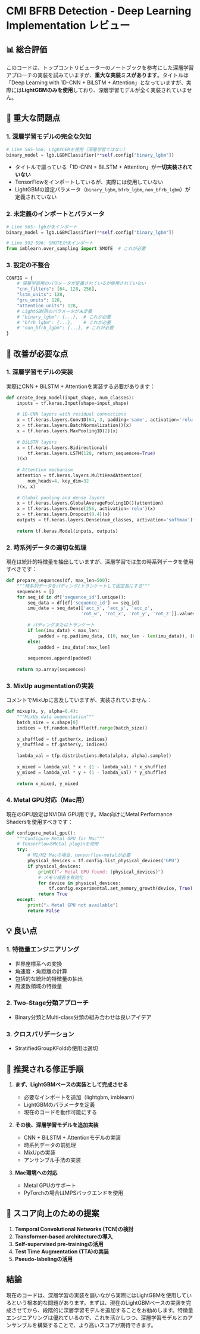 # CMI BFRB Detection - Deep Learning Implementation レビュー

## 📊 総合評価
このコードは、トップコントリビューターのノートブックを参考にした深層学習アプローチの実装を試みていますが、**重大な実装ミスがあります**。タイトルは「Deep Learning with 1D-CNN + BiLSTM + Attention」となっていますが、実際には**LightGBMのみを使用**しており、深層学習モデルが全く実装されていません。

## 🚨 重大な問題点

### 1. **深層学習モデルの完全な欠如**
```python
# Line 565-566: LightGBMを使用（深層学習ではない）
binary_model = lgb.LGBMClassifier(**self.config["binary_lgbm"])
```
- タイトルで謳っている「1D-CNN + BiLSTM + Attention」が**一切実装されていない**
- TensorFlowをインポートしているが、実際には使用していない
- LightGBMの設定パラメータ（`binary_lgbm`, `bfrb_lgbm`, `non_bfrb_lgbm`）が定義されていない

### 2. **未定義のインポートとパラメータ**
```python
# Line 565: lgbが未インポート
binary_model = lgb.LGBMClassifier(**self.config["binary_lgbm"])

# Line 592-596: SMOTEが未インポート
from imblearn.over_sampling import SMOTE  # これが必要
```

### 3. **設定の不整合**
```python
CONFIG = {
    # 深層学習用のパラメータが定義されているが使用されていない
    "cnn_filters": [64, 128, 256],
    "lstm_units": 128,
    "gru_units": 128,
    "attention_units": 128,
    # LightGBM用のパラメータが未定義
    # "binary_lgbm": {...},  # これが必要
    # "bfrb_lgbm": {...},    # これが必要
    # "non_bfrb_lgbm": {...}, # これが必要
}
```

## 🔧 改善が必要な点

### 1. **深層学習モデルの実装**
実際にCNN + BiLSTM + Attentionを実装する必要があります：

```python
def create_deep_model(input_shape, num_classes):
    inputs = tf.keras.Input(shape=input_shape)
    
    # 1D-CNN layers with residual connections
    x = tf.keras.layers.Conv1D(64, 3, padding='same', activation='relu')(inputs)
    x = tf.keras.layers.BatchNormalization()(x)
    x = tf.keras.layers.MaxPooling1D(2)(x)
    
    # BiLSTM layers
    x = tf.keras.layers.Bidirectional(
        tf.keras.layers.LSTM(128, return_sequences=True)
    )(x)
    
    # Attention mechanism
    attention = tf.keras.layers.MultiHeadAttention(
        num_heads=4, key_dim=32
    )(x, x)
    
    # Global pooling and dense layers
    x = tf.keras.layers.GlobalAveragePooling1D()(attention)
    x = tf.keras.layers.Dense(256, activation='relu')(x)
    x = tf.keras.layers.Dropout(0.4)(x)
    outputs = tf.keras.layers.Dense(num_classes, activation='softmax')(x)
    
    return tf.keras.Model(inputs, outputs)
```

### 2. **時系列データの適切な処理**
現在は統計的特徴量を抽出していますが、深層学習では生の時系列データを使用すべきです：

```python
def prepare_sequences(df, max_len=500):
    """時系列データをパディング/トランケートして固定長にする"""
    sequences = []
    for seq_id in df['sequence_id'].unique():
        seq_data = df[df['sequence_id'] == seq_id]
        imu_data = seq_data[['acc_x', 'acc_y', 'acc_z', 
                            'rot_w', 'rot_x', 'rot_y', 'rot_z']].values
        
        # パディングまたはトランケート
        if len(imu_data) < max_len:
            padded = np.pad(imu_data, ((0, max_len - len(imu_data)), (0, 0)))
        else:
            padded = imu_data[:max_len]
        
        sequences.append(padded)
    
    return np.array(sequences)
```

### 3. **MixUp augmentationの実装**
コメントでMixUpに言及していますが、実装されていません：

```python
def mixup(x, y, alpha=0.4):
    """MixUp data augmentation"""
    batch_size = x.shape[0]
    indices = tf.random.shuffle(tf.range(batch_size))
    
    x_shuffled = tf.gather(x, indices)
    y_shuffled = tf.gather(y, indices)
    
    lambda_val = tfp.distributions.Beta(alpha, alpha).sample()
    
    x_mixed = lambda_val * x + (1 - lambda_val) * x_shuffled
    y_mixed = lambda_val * y + (1 - lambda_val) * y_shuffled
    
    return x_mixed, y_mixed
```

### 4. **Metal GPU対応（Mac用）**
現在のGPU設定はNVIDIA GPU用です。Mac向けにMetal Performance Shadersを使用すべきです：

```python
def configure_metal_gpu():
    """Configure Metal GPU for Mac"""
    # TensorFlowのMetal pluginを使用
    try:
        # M1/M2 Macの場合、tensorflow-metalが必要
        physical_devices = tf.config.list_physical_devices('GPU')
        if physical_devices:
            print(f"✓ Metal GPU found: {physical_devices}")
            # メモリ成長を有効化
            for device in physical_devices:
                tf.config.experimental.set_memory_growth(device, True)
            return True
    except:
        print("⚠️ Metal GPU not available")
        return False
```

## 💡 良い点

### 1. **特徴量エンジニアリング**
- 世界座標系への変換
- 角速度・角距離の計算
- 包括的な統計的特徴量の抽出
- 周波数領域の特徴量

### 2. **Two-Stage分類アプローチ**
- Binary分類とMulti-class分類の組み合わせは良いアイデア

### 3. **クロスバリデーション**
- StratifiedGroupKFoldの使用は適切

## 📝 推奨される修正手順

1. **まず、LightGBMベースの実装として完成させる**
   - 必要なインポートを追加（lightgbm, imblearn）
   - LightGBMのパラメータを定義
   - 現在のコードを動作可能にする

2. **その後、深層学習モデルを追加実装**
   - CNN + BiLSTM + Attentionモデルの実装
   - 時系列データの前処理
   - MixUpの実装
   - アンサンブル手法の実装

3. **Mac環境への対応**
   - Metal GPUのサポート
   - PyTorchの場合はMPSバックエンドを使用

## 🎯 スコア向上のための提案

1. **Temporal Convolutional Networks (TCN)の検討**
2. **Transformer-based architectureの導入**
3. **Self-supervised pre-trainingの活用**
4. **Test Time Augmentation (TTA)の実装**
5. **Pseudo-labelingの活用**

## 結論

現在のコードは、深層学習の実装を謳いながら実際にはLightGBMを使用しているという根本的な問題があります。まずは、現在のLightGBMベースの実装を完成させてから、段階的に深層学習モデルを追加することをお勧めします。特徴量エンジニアリングは優れているので、これを活かしつつ、深層学習モデルとのアンサンブルを構築することで、より高いスコアが期待できます。